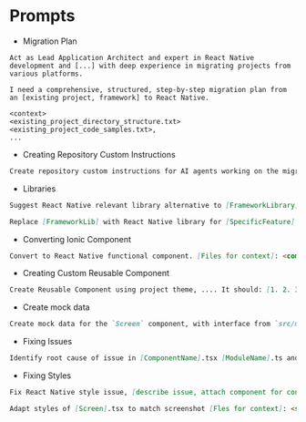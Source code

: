 # Prompts

- Migration Plan
```
Act as Lead Application Architect and expert in React Native development and [...] with deep experience in migrating projects from various platforms. 

I need a comprehensive, structured, step-by-step migration plan from an [existing project, framework] to React Native. 

<context>
<existing_project_directory_structure.txt>
<existing_project_code_samples.txt>,
...
```

- Creating Repository Custom Instructions

```markdown
Create repository custom instructions for AI agents working on the migration of [ApplicationDescription] from [Framework] to React Native
```

- Libraries

```markdown
Suggest React Native relevant library alternative to [FrameworkLibrary]
```

```markdown
Replace [FrameworkLib] with React Native library for [SpecificFeature]
```

- Converting Ionic Component

```markdown
Convert to React Native functional component. [Files for context]: <component>, <styles>
```

- Creating Custom Reusable Component

```markdown
Create Reusable Component using project theme, .... It should: [1. 2. 3.]...
```

- Create mock data

```markdown
Create mock data for the `Screen` component, with interface from `src/models/[ModelName].ts`.
```

- Fixing Issues

```markdown
Identify root cause of issue in [ComponentName].tsx [ModuleName].ts and Potential fixes
```

- Fixing Styles
```markdown
Fix React Native style issue, [describe issue, attach component for context]
```

```markdown
Adapt styles of [Screen].tsx to match screenshot [Fles for context]: <screenshoot.png>
```

